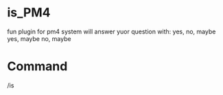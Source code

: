 # is_PM4
fun plugin for pm4
system will answer yuor question with: yes, no, maybe yes, maybe no, maybe

# Command

/is <your question>

